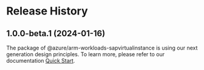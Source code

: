 # Release History
    
## 1.0.0-beta.1 (2024-01-16)

The package of @azure/arm-workloads-sapvirtualinstance is using our next generation design principles. To learn more, please refer to our documentation [Quick Start](https://aka.ms/js-track2-quickstart).
